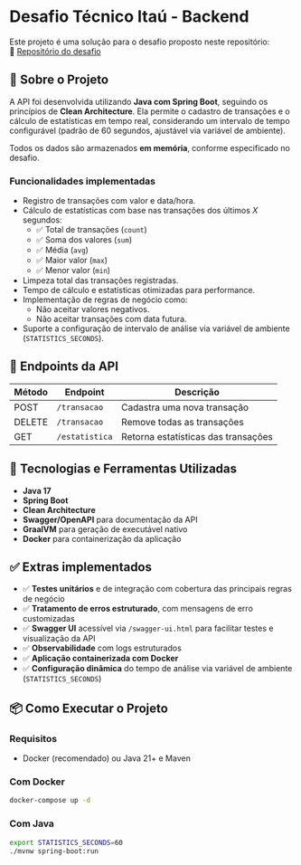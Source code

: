 # Desafio Técnico Itaú - Backend

Este projeto é uma solução para o desafio proposto neste repositório:  
🔗 [Repositório do desafio](https://github.com/feltex/desafio-itau-backend)

## 📌 Sobre o Projeto

A API foi desenvolvida utilizando **Java com Spring Boot**, seguindo os princípios de **Clean Architecture**. Ela permite o cadastro de transações e o cálculo de estatísticas em tempo real, considerando um intervalo de tempo configurável (padrão de 60 segundos, ajustável via variável de ambiente).

Todos os dados são armazenados **em memória**, conforme especificado no desafio.

### Funcionalidades implementadas

- Registro de transações com valor e data/hora.
- Cálculo de estatísticas com base nas transações dos últimos *X* segundos:
    - ✅ Total de transações (`count`)
    - ✅ Soma dos valores (`sum`)
    - ✅ Média (`avg`)
    - ✅ Maior valor (`max`)
    - ✅ Menor valor (`min`)
- Limpeza total das transações registradas.
- Tempo de cálculo e estatísticas otimizadas para performance.
- Implementação de regras de negócio como:
    - Não aceitar valores negativos.
    - Não aceitar transações com data futura.
- Suporte a configuração de intervalo de análise via variável de ambiente (`STATISTICS_SECONDS`).

## 🚀 Endpoints da API

| Método | Endpoint         | Descrição                           |
|--------|------------------|-------------------------------------|
| POST   | `/transacao`     | Cadastra uma nova transação         |
| DELETE | `/transacao`     | Remove todas as transações          |
| GET    | `/estatistica`   | Retorna estatísticas das transações |

## 🔧 Tecnologias e Ferramentas Utilizadas

- **Java 17**
- **Spring Boot**
- **Clean Architecture**
- **Swagger/OpenAPI** para documentação da API
- **GraalVM** para geração de executável nativo
- **Docker** para containerização da aplicação

## ✅ Extras implementados

- ✅ **Testes unitários** e de integração com cobertura das principais regras de negócio
- ✅ **Tratamento de erros estruturado**, com mensagens de erro customizadas
- ✅ **Swagger UI** acessível via `/swagger-ui.html` para facilitar testes e visualização da API
- ✅ **Observabilidade** com logs estruturados
- ✅ **Aplicação containerizada com Docker**
- ✅ **Configuração dinâmica** do tempo de análise via variável de ambiente (`STATISTICS_SECONDS`)

## 📦 Como Executar o Projeto

### Requisitos

- Docker (recomendado) ou Java 21+ e Maven

### Com Docker

```bash
docker-compose up -d
```


### Com Java

```bash
export STATISTICS_SECONDS=60
./mvnw spring-boot:run
```